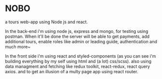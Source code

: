 # NOBO


a tours web-app using Node js and react.

In the back-end i'm using node js, express and mongo, for testing using postman.
When it'll be done the server will be able to get payments, add additional tours, enable roles like admin or leading guide, authentication and much more~

In the front side i'm using react and styled-components (as you can see i'm building everything by my self using html and (a lot) css/scss).
also using data managment and fetching like redux toolkit, react-redux, react query axios. and to get an illusion of a multy page app using react router.
